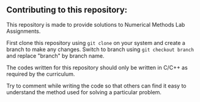 ## Contributing to this repository:

This repository is made to provide solutions to Numerical Methods Lab Assignments.

First clone this repository using `git clone` on your system and create a branch to make any changes.
Switch to branch using `git checkout branch` and replace "branch" by branch name.

The codes written for this repository should only be written in C/C++ as required by the curriculum.

Try to comment while writing the code so that others can find it easy to understand the method used for solving a particular problem.

